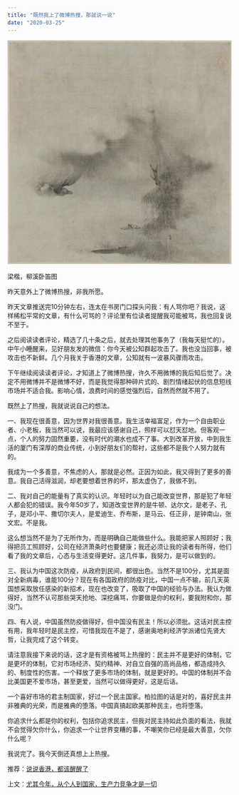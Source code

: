 ```yaml
---
title: "既然我上了微博热搜，那就说一说"
date: "2020-03-25"
---
```


  

![连岳文章](images/连岳文章picture-37.jpg)

梁楷，柳溪卧笛图

  

昨天意外上了微博热搜，非我所愿。

  

昨天文章推送完10分钟左右，连太在书房门口探头问我：有人骂你吧？我说，这样稀松平常的文章，有什么可骂的？评论里有位读者提醒我可能被骂，我也回复说不至于。

  

之后阅读读者评论，精选了几十条之后，就去处理其他事务了（我每天挺忙的）。中午小睡醒来，见好朋友发的微信：你今天被公知群起攻击了。我也没当回事，被攻击也不新鲜。几个月我关于香港的文章，公知就有一波暴风骤雨攻击。

  

下午继续阅读读者评论，才知道上了微博热搜，许久不用微博的我后知后觉了。决定不用微博并不是微博不好，而是我觉得那种碎片式的、剧烈情绪起伏的信息短线市场并不适合我。影响心情，浪费时间的感觉强烈后，自然而然就不用了。

  

既然上了热搜，我就说说自己的想法。  

  

一、我现在很善意，因为世界对我很善意。我生活幸福富足，作为一个自由职业者、小老板，我当然可以说，我最应该感谢自己，照样可以怼天怼地。但客观一点，个人的努力固然重要，没有时代的潮水也成不了事。大到改革开放，中到我生活的厦门有深厚的商业传统，小到好朋友们的帮衬，这些都不是我个人努力就有的。  

  

我成为一个多善意，不焦虑的人，那就是必然。正因为如此，我又得到了更多的善意。我自己活得滋润，却老要想着世界的坏，那太虚伪了，我做不到。  

  

二、我对自己的能量有了真实的认识。年轻时以为自己能改变世界，那是犯了年轻人都会犯的错误。我今年50岁了，知道改变世界的是牛顿、达尔文，是老子、孔子，是邓小平、撒切尔夫人，是爱迪生、乔布斯，是马云、任正非，是钟南山，张文宏。不是我。

  

这么想当然不是为了无所作为，而是明确自己能做些什么。我能把家人照顾好；我得把员工照顾好，公司在经济萧条时也要健康；我还必须让我的读者有所得，他们看了我的文章后，心态与生活变得更好。这几件事，我努力，是可以做到的。

  

三、我认为中国这次防疫，从政府到民间，都很出色。当然不是100分，尤其是面对全新病毒，谁能100分？现在有各国政府的防疫对比，中国一点不输，前几天英国想采取放任感染的新招术，现在也改变了，吸取了中国的经验与办法。我认为做得好，当然不认可那些哭天抢地、深挖痛骂，你要做是你的权利，要我附和你，那没门。

  

四、有人说，中国虽然防疫做得好，但中国没有民主！所以必须批。这话对民主控有用，我年轻时是民主控，可惜我现在不是了，感谢奥地利经济学派诸位先贤大哲，让我完成了这个转变。

  

请注意我接下来说的话，这才是有资格被骂上热搜的：民主并不是更好的体制，它是更坏的体制，它对市场经济、契约精神、对自立自强的高尚品格，都造成持久的、制度性的伤害。一个释放了更多市场的体制，就是更好的。中国的体制并不会比美国更不爱市场，甚至更爱，当然可以做得更好，这是后话。

  

一个喜好市场的君主制国家，好过一个民主国家。柏拉图的话是对的，喜好民主并非雅典的光荣，而是雅典的堕落。中国真搞起欧美那种民主，也将堕落。

  

你追求什么都是你的权利，包括你追求民主，但我对民主持如此负面的看法，我就不会觉得欠你什么，你追求一个让世界变糟的事，不嘲笑你已经是最大善意，欠你什么呢？

  

我说完了。我今天倒还真想上上热搜。

  

推荐：[说说香港，都该醒醒了](http://mp.weixin.qq.com/s?__biz=MjM5NDU0Mjk2MQ==&mid=2651636048&idx=1&sn=fe8779a5b2f38c138259ce47c814387e&chksm=bd7e454e8a09cc58575cc49f036f847b11f044195e497abeebf2d1d3058c1dbeed72a30d6923&scene=21#wechat_redirect)  

上文：[尤其今年，从个人到国家，生产力竞争才是一切](http://mp.weixin.qq.com/s?__biz=MjM5NDU0Mjk2MQ==&mid=2651638016&idx=1&sn=f5ac1f43613091895b4f8e3eec79bd60&chksm=bd7e4d1e8a09c408fd7393a4a04e9a24ede85274381eb10ebf3286c8b78c96213a633646510a&scene=21#wechat_redirect)
